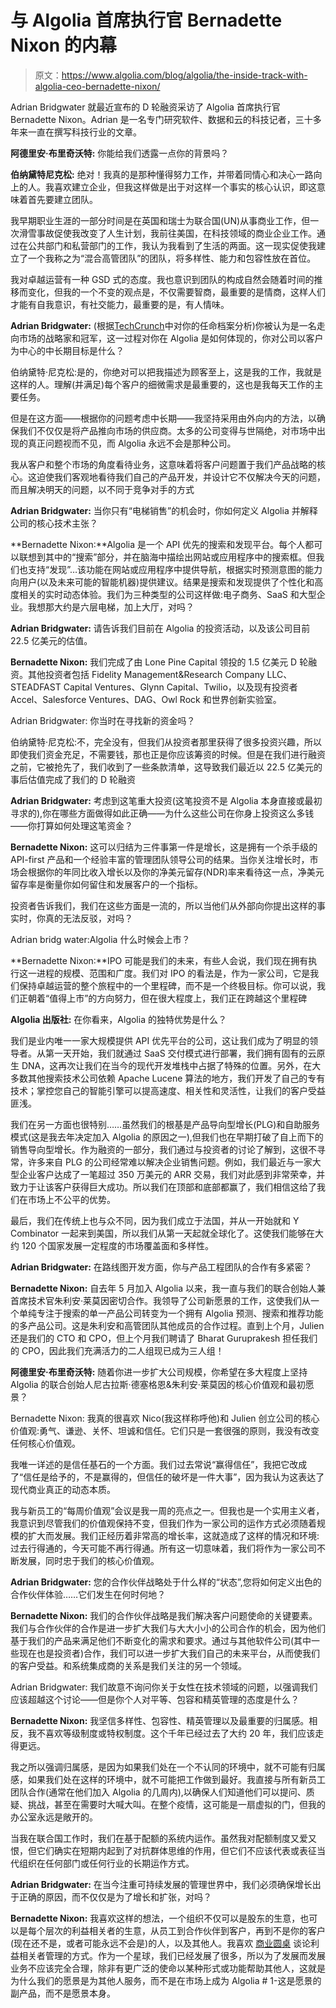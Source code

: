 # 与 Algolia 首席执行官 Bernadette Nixon 的内幕

> 原文：<https://www.algolia.com/blog/algolia/the-inside-track-with-algolia-ceo-bernadette-nixon/>

Adrian Bridgwater 就最近宣布的 D 轮融资采访了 Algolia 首席执行官 Bernadette Nixon。Adrian 是一名专门研究软件、数据和云的科技记者，三十多年来一直在撰写科技行业的文章。

**阿德里安·布里奇沃特:** 你能给我们透露一点你的背景吗？

**伯纳黛特尼克松:** 绝对！我真的是那种懂得努力工作，并带着同情心和决心一路向上的人。我喜欢建立企业，但我这样做是出于对这样一个事实的核心认识，即这意味着首先要建立团队。

我早期职业生涯的一部分时间是在英国和瑞士为联合国(UN)从事商业工作，但一次滑雪事故促使我改变了人生计划，我前往美国，在科技领域的商业企业工作。通过在公共部门和私营部门的工作，我认为我看到了生活的两面。这一现实促使我建立了一个我称之为“混合高管团队”的团队，将多样性、能力和包容性放在首位。

我对卓越运营有一种 GSD 式的态度。我也意识到团队的构成自然会随着时间的推移而变化，但我的一个不变的观点是，不仅需要智商，最重要的是情商，这样人们才能有自我意识，有社交能力，最重要的是，有人情味。

**Adrian Bridgwater:** (根据[TechCrunch](https://techcrunch.com/2020/05/19/algolia-gets-a-new-ceo-as-founder-steps-down/)中对你的任命档案分析)你被认为是一名走向市场的战略家和冠军，这一过程对你在 Algolia 是如何体现的，你对公司以客户为中心的中长期目标是什么？

伯纳黛特·尼克松:是的，你绝对可以把我描述为顾客至上，这是我的工作，我就是这样的人。理解(并满足)每个客户的细微需求是最重要的，这也是我每天工作的主要任务。

但是在这方面——根据你的问题考虑中长期——我坚持采用由外向内的方法，以确保我们不仅仅是将产品推向市场的供应商。太多的公司变得与世隔绝，对市场中出现的真正问题视而不见，而 Algolia 永远不会是那种公司。

我从客户和整个市场的角度看待业务，这意味着将客户问题置于我们产品战略的核心。这迫使我们客观地看待我们自己的产品开发，并设计它不仅解决今天的问题，而且解决明天的问题，以不同于竞争对手的方式

**Adrian Bridgwater:** 当你只有“电梯销售”的机会时，你如何定义 Algolia 并解释公司的核心技术主张？

**Bernadette Nixon:**Algolia 是一个 API 优先的搜索和发现平台。每个人都可以联想到其中的“搜索”部分，并在脑海中描绘出网站或应用程序中的搜索框。但我们也支持“发现”…该功能在网站或应用程序中提供导航，根据实时预测意图的能力向用户(以及未来可能的智能机器)提供建议。结果是搜索和发现提供了个性化和高度相关的实时动态体验。我们为三种类型的公司这样做:电子商务、SaaS 和大型企业。我想那大约是六层电梯，加上大厅，对吗？

**Adrian Bridgwater:** 请告诉我们目前在 Algolia 的投资活动，以及该公司目前 22.5 亿美元的估值。

**Bernadette Nixon:** 我们完成了由 Lone Pine Capital 领投的 1.5 亿美元 D 轮融资。其他投资者包括 Fidelity Management&Research Company LLC、STEADFAST Capital Ventures、Glynn Capital、Twilio，以及现有投资者 Accel、Salesforce Ventures、DAG、Owl Rock 和世界创新实验室。

Adrian Bridgwater: 你当时在寻找新的资金吗？

伯纳黛特·尼克松:不，完全没有，但我们从投资者那里获得了很多投资兴趣，所以即使我们资金充足，不需要钱，那也正是你应该筹资的时候。但是在我们进行融资之前，它被抢先了，我们收到了一些条款清单，这导致我们最近以 22.5 亿美元的事后估值完成了我们的 D 轮融资

**Adrian Bridgwater:** 考虑到这笔重大投资(这笔投资不是 Algolia 本身直接或最初寻求的),你在哪些方面做得如此正确——为什么这些公司在你身上投资这么多钱——你打算如何处理这笔资金？

**Bernadette Nixon:** 这可以归结为三件事第一件是增长，这是拥有一个杀手级的 API-first 产品和一个经验丰富的管理团队领导公司的结果。当你关注增长时，市场会根据你的年同比收入增长以及你的净美元留存(NDR)率来看待这一点，净美元留存率是衡量你如何留住和发展客户的一个指标。

投资者告诉我们，我们在这些方面是一流的，所以当他们从外部向你提出这样的事实时，你真的无法反驳，对吗？

Adrian bridg water:Algolia 什么时候会上市？

**Bernadette Nixon:**IPO 可能是我们的未来，有些人会说，我们现在拥有执行这一进程的规模、范围和广度。我们对 IPO 的看法是，作为一家公司，它是我们保持卓越运营的整个旅程中的一个里程碑，而不是一个终极目标。你可以说，我们正朝着“值得上市”的方向努力，但在很大程度上，我们正在跨越这个里程碑

**Algolia 出版社:** 在你看来，Algolia 的独特优势是什么？

我们是业内唯一一家大规模提供 API 优先平台的公司，这让我们成为了明显的领导者。从第一天开始，我们就通过 SaaS 交付模式进行部署，我们拥有固有的云原生 DNA，这再次让我们在当今的现代开发堆栈中占据了特殊的位置。另外，在大多数其他搜索技术公司依赖 Apache Lucene 算法的地方，我们开发了自己的专有技术；掌控您自己的智能引擎可以提高速度、相关性和灵活性，让我们的客户受益匪浅。

我们在另一方面也很特别……虽然我们的根基是产品导向型增长(PLG)和自助服务模式(这是我去年决定加入 Algolia 的原因之一),但我们也在早期打破了自上而下的销售导向型增长。作为融资的一部分，我们通过与投资者的讨论了解到，这很不寻常，许多来自 PLG 的公司经常难以解决企业销售问题。例如，我们最近与一家大型企业客户达成了一笔超过 350 万美元的 ARR 交易，我们对此感到非常荣幸，并致力于让该客户获得巨大成功。所以我们在顶部和底部都赢了，我们相信这给了我们在市场上不公平的优势。

最后，我们在传统上也与众不同，因为我们成立于法国，并从一开始就和 Y Combinator 一起来到美国，所以我们从第一天起就全球化了。这使我们能够在大约 120 个国家发展一定程度的市场覆盖面和多样性。

**Adrian Bridgwater:** 在路线图开发方面，你与产品工程团队的合作有多紧密？

**Bernadette Nixon:** 自去年 5 月加入 Algolia 以来，我一直与我们的联合创始人兼首席技术官朱利安·莱莫因密切合作。我领导了公司新愿景的工作，这使我们从一个单纯专注于搜索的单一产品公司转变为一个拥有 Algolia 预测、搜索和推荐功能的多产品公司。这是朱利安和高管团队其他成员的合作过程。直到上个月，Julien 还是我们的 CTO 和 CPO，但上个月我们聘请了 Bharat Guruprakesh 担任我们的 CPO，因此我们充满活力的二人组现已成为三人组！

**阿德里安·布里奇沃特:** 随着你进一步扩大公司规模，你希望在多大程度上坚持 Algolia 的联合创始人尼古拉斯·德塞格恩&朱利安·莱莫因的核心价值观和最初愿景？

Bernadette Nixon: 我真的很喜欢 Nico(我这样称呼他)和 Julien 创立公司的核心价值观:勇气、谦逊、关怀、坦诚和信任。它们只是一套很强的原则，我没有改变任何核心价值观。

我唯一详述的是信任基石的一个方面。我们过去常说“赢得信任”，我把它改成了“信任是给予的，不是赢得的，但信任的破坏是一件大事”，因为我认为这表达了现代商业真正的动态本质。

我与新员工的“每周价值观”会议是我一周的亮点之一。但我也是一个实用主义者，我意识到尽管我们的价值观保持不变，但我们作为一家公司的运作方式必须随着规模的扩大而发展。我们正经历着非常高的增长率，这就造成了这样的情况和环境:过去行得通的，今天可能不再行得通。所有这一切意味着，我们将作为一家公司不断发展，同时忠于我们的核心价值观。

**Adrian Bridgwater:** 您的合作伙伴战略处于什么样的“状态”,您将如何定义出色的合作伙伴体验……它们发生在何时何地？

**Bernadette Nixon:** 我们的合作伙伴战略是我们解决客户问题使命的关键要素。我们与合作伙伴的合作是进一步扩大我们与大大小小的公司合作的机会，因为他们基于我们的产品来满足他们不断变化的需求和要求。通过与其他软件公司(其中一些现在也是投资者)合作，我们可以进一步扩大我们自己的未来平台，从而使我们的客户受益。和系统集成商的关系是我们关注的另一个领域。

Adrian Bridgwater: 我们故意不询问你关于女性在技术领域的问题，以强调我们应该超越这个讨论——但是你个人对平等、包容和精英管理的态度是什么？

**Bernadette Nixon:** 我坚信多样性、包容性、精英管理以及最重要的归属感。相反，我不喜欢等级制度或特权制度。这个千年已经过去了大约 20 年，我们应该走得更远。

我之所以强调归属感，是因为如果我们处在一个不认同的环境中，就不可能有归属感，如果我们处在这样的环境中，就不可能把工作做到最好。我直接与所有新员工团队合作(通常在他们加入 Algolia 的几周内),以确保人们知道他们可以提问、质疑、挑战，甚至在需要时大喊大叫。在整个疫情，这可能是一扇虚拟的门，但我的办公室永远是敞开的。

当我在联合国工作时，我们在基于配额的系统内运作。虽然我对配额制度又爱又恨，但它们确实在短期内起到了对抗群体思维的作用，但它们不应该代表或表征当代组织在任何部门或任何行业的长期运作方式。

**Adrian Bridgwater:** 在当今注重可持续发展的管理世界中，我们必须确保增长出于正确的原因，而不仅仅是为了增长和扩张，对吗？

**Bernadette Nixon:** 我喜欢这样的想法，一个组织不仅可以是股东的生意，也可以是每个层次的利益相关者的生意，从员工到合作伙伴到客户，再到不是你的客户(现在还不是，或者可能永远不会是)的人，以及其他人。我喜欢 [商业圆桌](https://www.businessroundtable.org/) 谈论利益相关者管理的方式。作为一个星球，我们已经发展了很多，所以为了发展而发展业务不应该完全合理，除非有更广泛的使命以某种形式或功能帮助其他人，这就是为什么我们的愿景是为其他人服务，而不是在市场上成为 Algolia # 1-这是愿景的副产品，而不是愿景本身。